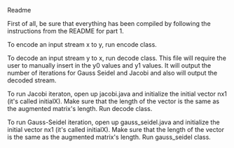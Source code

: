 Readme

First of all, be sure that everything has been compiled by following the instructions from the README for part 1.


To encode an input stream x to y, run encode class.



To decode an input stream y to x, run decode class. This file will require the user to manually insert in the y0 values and y1 values. It will output the number of iterations for Gauss Seidel and Jacobi and also will output the decoded stream.


To run Jacobi iteraton, open up jacobi.java and initialize the initial vector nx1 (it's called initialX). Make sure that the length of the vector is the same as the augmented matrix's length. Run decode class.

To run Gauss-Seidel iteration, open up gauss_seidel.java and initialize the initial vector nx1 (it's called initialX). Make sure that the length of the vector is the same as the augmented matrix's length. Run gauss_seidel class.
